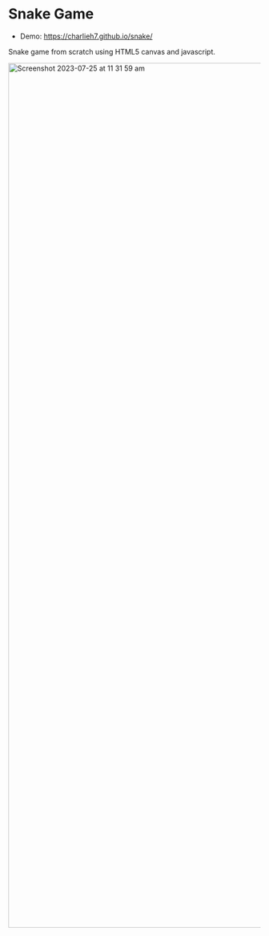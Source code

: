 # Snake Game

- Demo: https://charlieh7.github.io/snake/

Snake game from scratch using HTML5 canvas and javascript.

<img width="1725" alt="Screenshot 2023-07-25 at 11 31 59 am" src="https://github.com/CharlieH7/Snake/assets/48937488/487b89aa-821b-4d52-aca3-2af6df61bd65">

